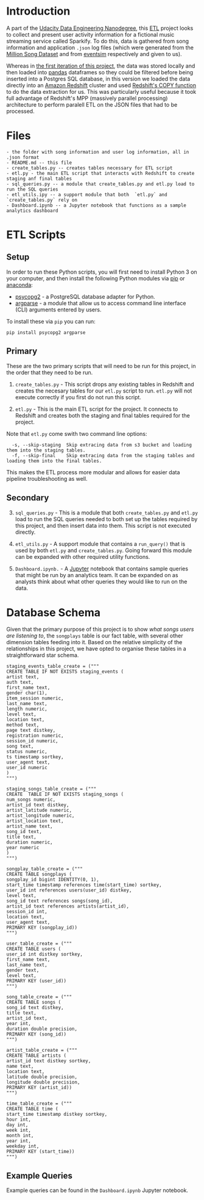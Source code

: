 # Introduction

A part of the [Udacity Data Engineering Nanodegree](https://www.udacity.com/course/data-engineer-nanodegree--nd027), this [ETL](https://en.wikipedia.org/wiki/Extract,_transform,_load) project looks to collect and present user activity information for a fictional music streaming service called Sparkify. To do this, data is gathered from song information and application `.json` log files (which were generated from the [Million Song Dataset](http://millionsongdataset.com/) and from [eventsim](https://github.com/Interana/eventsim) respectively and given to us).

Whereas in [the first iteration of this project](https://github.com/lastnode/nanodeg_p1_songs), the data was stored locally and then loaded into [pandas](https://pandas.pydata.org/) dataframes so they could be filtered before being inserted into a Postgres SQL database, in this version we loaded the data directly into an [Amazon Redshift](https://aws.amazon.com/redshift/) cluster and used [Redshift's COPY function](https://docs.aws.amazon.com/redshift/latest/dg/r_COPY.html) to do the data extraction for us. This was particularly useful because it took full advantage of Redshift's MPP (massively parallel processing) architecture to perform paralell ETL on the JSON files that had to be processed.

# Files
```
- the folder with song information and user log information, all in .json format
- README.md -- this file
- create_tables.py -- creates tables necessary for ETL script
- etl.py - the main ETL script that interacts with Redshift to create staging anf final tables
- sql_queries.py -- a module that create_tables.py and etl.py load to run the SQL queries
- etl_utils.ipy -- a support module that both  `etl.py` and `create_tables.py` rely on
- Dashboard.ipynb -- a Jupyter notebook that functions as a sample analytics dashboard
```

# ETL Scripts

## Setup

In order to run these Python scripts, you will first need to install Python 3 on your computer, and then install the following Python modules via [pip](https://pypi.org/project/pip/) or [anaconda](https://www.anaconda.com/products/individual):

- [psycopg2](https://pypi.org/project/psycopg2/) - a PostgreSQL database adapter for Python.
- [argparse](https://pypi.org/project/argparse/) - a module that allow us to access command line interface (CLI) arguments entered by users.

To install these via `pip` you can run:

`pip install psycopg2 argparse`


## Primary
These are the two primary scripts that will need to be run for this project, in the order that they need to be run.

1) `create_tables.py`  - This script drops any existing tables in Redshift and creates the necesary tables for our `etl.py` script to run. `etl.py` will not execute correctly if you first do not run this script.

2) `etl.py` - This is the main ETL script for the project. It connects to Redshift and creates both the staging and final tables required for the project.

Note that `etl.py` come swith two command line options:

```
  -s, --skip-staging  Skip extracing data from s3 bucket and loading them into the staging tables.
  -f, --skip-final    Skip extracing data from the staging tables and loading them into the final tables.
```

This makes the ETL process more modular and allows for easier data pipeline troubleshooting as well.

## Secondary
3) `sql_queries.py` - This is a module that both `create_tables.py` and `etl.py` load to run the SQL queries needed to both set up the tables required by this project, and then insert data into them. This script is not executed directly.

4) `etl_utils.py` - A support module that contains a `run_query()` that is used by both `etl.py` and `create_tables.py`. Going forward this module can be expanded with other required utility functions.

5) `Dashboard.ipynb.` - A [Jupyter](https://jupyter.org/) notebook that contains sample queries that might be run by an analytics team. It can be expanded on as analysts think about what other queries they would like to run on the data.

# Database Schema
Given that the primary purpose of this project is to show _what songs users are listening to_, the `songplays` table is our fact table, with several other dimension tables feeding into it. Based on the relative simplicity of the relationships in this project, we have opted to organise these tables in a straightforward star schema.

```
staging_events_table_create = ("""
CREATE TABLE IF NOT EXISTS staging_events (
artist text,
auth text,
first_name text,
gender char(1),
item_session numeric,
last_name text,
length numeric,
level text,
location text,
method text,
page text distkey,
registration numeric,
session_id numeric,
song text,
status numeric,
ts timestamp sortkey,
user_agent text,
user_id numeric
)
""")

staging_songs_table_create = ("""
CREATE  TABLE IF NOT EXISTS staging_songs (
num_songs numeric,
artist_id text distkey,
artist_latitude numeric,
artist_longitude numeric,
artist_location text,
artist_name text,
song_id text,
title text,
duration numeric,
year numeric
)
""")

songplay_table_create = ("""
CREATE TABLE songplays (
songplay_id bigint IDENTITY(0, 1),
start_time timestamp references time(start_time) sortkey,
user_id int references users(user_id) distkey,
level text,
song_id text references songs(song_id),
artist_id text references artists(artist_id),
session_id int,
location text,
user_agent text,
PRIMARY KEY (songplay_id))
""")

user_table_create = ("""
CREATE TABLE users (
user_id int distkey sortkey,
first_name text,
last_name text,
gender text,
level text,
PRIMARY KEY (user_id))
""")

song_table_create = ("""
CREATE TABLE songs (
song_id text distkey,
title text,
artist_id text,
year int,
duration double precision,
PRIMARY KEY (song_id))
""")

artist_table_create = ("""
CREATE TABLE artists (
artist_id text distkey sortkey,
name text,
location text,
latitude double precision,
longitude double precision,
PRIMARY KEY (artist_id))
""")

time_table_create = ("""
CREATE TABLE time (
start_time timestamp distkey sortkey,
hour int,
day int,
week int,
month int,
year int,
weekday int,
PRIMARY KEY (start_time))
""")
```

## Example Queries

Example queries can be found in the `Dashboard.ipynb` Jupyter notebook.